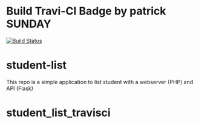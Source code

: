 # Build Travi-CI Badge by patrick SUNDAY

[![Build Status](https://travis-ci.org/PSU01/student_list_travisci.svg?branch=master)](https://travis-ci.org/PSU01/student_list_travisci)
# student-list 
This repo is a simple application to list student with a webserver (PHP) and API (Flask)

# student_list_travisci
